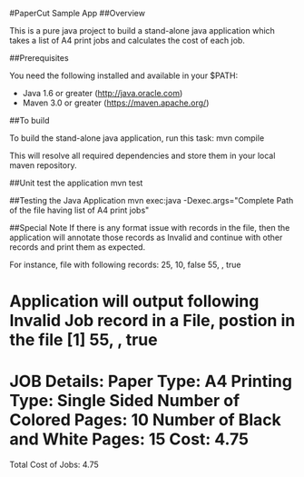 #PaperCut Sample App
##Overview

This is a pure java project to build a stand-alone java application which takes a list of A4 print jobs and calculates the cost of each job.

##Prerequisites

You need the following installed and available in your $PATH:

- Java 1.6 or greater (http://java.oracle.com)
- Maven 3.0 or greater (https://maven.apache.org/)

##To build

To build the stand-alone java application, run this task:
mvn compile

This will resolve all required dependencies and store them in your local maven repository. 


##Unit test the application
mvn test

##Testing the Java Application
mvn exec:java -Dexec.args="Complete Path of the file having list of A4 print jobs"


##Special Note
If there is any format issue with records in the file, then the application will annotate those records as Invalid and continue with other records and print them as expected. 

For instance, file with following records:
25, 10, false
55, , true

Application will output following 
Invalid Job record in a File, postion in the file [1]
55, , true
====================================
JOB Details:
Paper Type: A4
Printing Type: Single Sided
Number of Colored Pages: 10
Number of Black and White Pages: 15
Cost: 4.75
====================================
Total Cost of Jobs: 4.75
